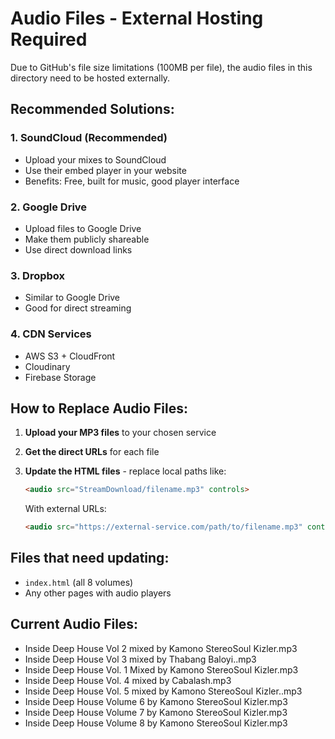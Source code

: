 # Audio Files - External Hosting Required

Due to GitHub's file size limitations (100MB per file), the audio files in this directory need to be hosted externally.

## Recommended Solutions:

### 1. **SoundCloud** (Recommended)
- Upload your mixes to SoundCloud
- Use their embed player in your website
- Benefits: Free, built for music, good player interface

### 2. **Google Drive**
- Upload files to Google Drive
- Make them publicly shareable
- Use direct download links

### 3. **Dropbox**
- Similar to Google Drive
- Good for direct streaming

### 4. **CDN Services**
- AWS S3 + CloudFront
- Cloudinary
- Firebase Storage

## How to Replace Audio Files:

1. **Upload your MP3 files** to your chosen service
2. **Get the direct URLs** for each file
3. **Update the HTML files** - replace local paths like:
   ```html
   <audio src="StreamDownload/filename.mp3" controls>
   ```
   
   With external URLs:
   ```html
   <audio src="https://external-service.com/path/to/filename.mp3" controls>
   ```

## Files that need updating:
- `index.html` (all 8 volumes)
- Any other pages with audio players

## Current Audio Files:
- Inside Deep House Vol 2 mixed by Kamono StereoSoul Kizler.mp3
- Inside Deep House Vol 3 mixed by Thabang Baloyi..mp3  
- Inside Deep House Vol. 1 Mixed by Kamono StereoSoul Kizler.mp3
- Inside Deep House Vol. 4 mixed by Cabalash.mp3
- Inside Deep House Vol. 5 mixed by Kamono StereoSoul Kizler..mp3
- Inside Deep House Volume 6 by Kamono StereoSoul Kizler.mp3
- Inside Deep House Volume 7 by Kamono StereoSoul Kizler.mp3
- Inside Deep House Volume 8 by Kamono StereoSoul Kizler.mp3
